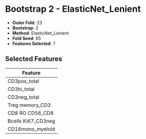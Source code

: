 # Bootstrap 2 - ElasticNet_Lenient

- **Outer Fold**: 23
- **Bootstrap**: 2
- **Method**: ElasticNet_Lenient
- **Fold Seed**: 65
- **Features Selected**: 7

## Selected Features

| Feature |
|---------|
| CD3pos_total |
| CD3hi_total |
| CD3neg_total |
| Treg memory_CD3 |
| CD8 RO CD56_CD8 |
| Bcells Ki67_CD3neg |
| CD16mono_myeloid |
